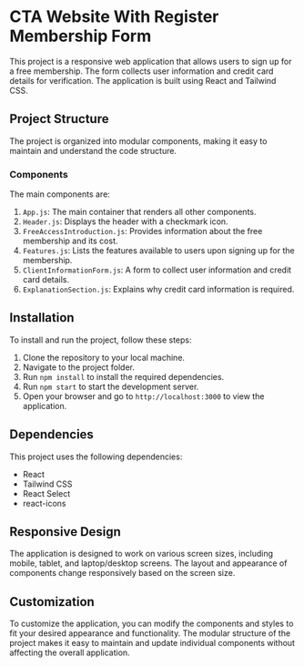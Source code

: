 # CTA Website With Register Membership Form

This project is a responsive web application that allows users to sign up for a free membership. The form collects user information and credit card details for verification. The application is built using React and Tailwind CSS.

## Project Structure

The project is organized into modular components, making it easy to maintain and understand the code structure.

### Components

The main components are:

1. `App.js`: The main container that renders all other components.
2. `Header.js`: Displays the header with a checkmark icon.
3. `FreeAccessIntroduction.js`: Provides information about the free membership and its cost.
4. `Features.js`: Lists the features available to users upon signing up for the membership.
5. `ClientInformationForm.js`: A form to collect user information and credit card details.
6. `ExplanationSection.js`: Explains why credit card information is required.

## Installation

To install and run the project, follow these steps:

1. Clone the repository to your local machine.
2. Navigate to the project folder.
3. Run `npm install` to install the required dependencies.
4. Run `npm start` to start the development server.
5. Open your browser and go to `http://localhost:3000` to view the application.

## Dependencies

This project uses the following dependencies:

- React
- Tailwind CSS
- React Select
- react-icons

## Responsive Design

The application is designed to work on various screen sizes, including mobile, tablet, and laptop/desktop screens. The layout and appearance of components change responsively based on the screen size.

## Customization

To customize the application, you can modify the components and styles to fit your desired appearance and functionality. The modular structure of the project makes it easy to maintain and update individual components without affecting the overall application.